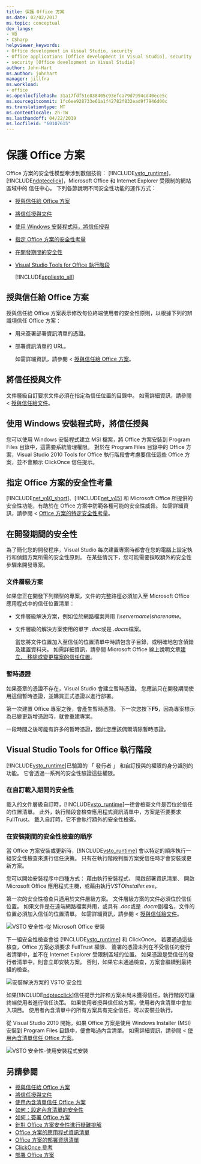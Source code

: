 ```yaml
---
title: 保護 Office 方案
ms.date: 02/02/2017
ms.topic: conceptual
dev_langs:
- VB
- CSharp
helpviewer_keywords:
- Office development in Visual Studio, security
- Office applications [Office development in Visual Studio], security
- security [Office development in Visual Studio]
author: John-Hart
ms.author: johnhart
manager: jillfra
ms.workload:
- office
ms.openlocfilehash: 31a17fdf51e838405c93efca79d7994cd40ece5c
ms.sourcegitcommit: 1fc6ee928733e61a1f42782f832ead9f7946d00c
ms.translationtype: MT
ms.contentlocale: zh-TW
ms.lasthandoff: 04/22/2019
ms.locfileid: "60107615"
---
```

# <a name="secure-office-solutions"></a>保護 Office 方案
  Office 方案的安全性模型牽涉到數個技術： [!INCLUDE[vsto_runtime](../vsto/includes/vsto-runtime-md.md)]， [!INCLUDE[ndptecclick](../vsto/includes/ndptecclick-md.md)]，Microsoft Office 和 Internet Explorer 受限制的網站區域中的 信任中心。 下列各節說明不同安全性功能的運作方式：

- [授與信任給 Office 方案](#GrantingTrustToSolutions)

- [將信任授與文件](#GrantingTrustToDocuments)

- [使用 Windows 安裝程式時，將信任授與](#GrantingTrustWindowsInstaller)

- [指定 Office 方案的安全性考量](#Security)

- [在開發期間的安全性](#SecurityDuringDeployment)

- [Visual Studio Tools for Office 執行階段](#VisualStudioToolsForOfficeRuntime)

  [!INCLUDE[appliesto_all](../vsto/includes/appliesto-all-md.md)]

## <a name="GrantingTrustToSolutions"></a> 授與信任給 Office 方案
 授與信任給 Office 方案表示修改每位終端使用者的安全性原則，以根據下列的辨識項信任 Office 方案：

- 用來簽署部署資訊清單的憑證。

- 部署資訊清單的 URL。

  如需詳細資訊，請參閱 <<c0> [ 授與信任給 Office 方案](../vsto/granting-trust-to-office-solutions.md)。

## <a name="GrantingTrustToDocuments"></a> 將信任授與文件
 文件層級自訂要求文件必須在指定為信任位置的目錄中。 如需詳細資訊，請參閱 <<c0> [ 授與信任給文件](../vsto/granting-trust-to-documents.md)。

## <a name="GrantingTrustWindowsInstaller"></a> 使用 Windows 安裝程式時，將信任授與
 您可以使用 Windows 安裝程式建立 MSI 檔案，將 Office 方案安裝到 Program Files 目錄中，這需要系統管理權限。 對於在 Program Files 目錄中的 Office 方案，Visual Studio 2010 Tools for Office 執行階段會考慮要信任這些 Office 方案，並不會顯示 ClickOnce 信任提示。

## <a name="Security"></a> 指定 Office 方案的安全性考量
 [!INCLUDE[net_v40_short](../sharepoint/includes/net-v40-short-md.md)]、[!INCLUDE[net_v45](../vsto/includes/net-v45-md.md)] 和 Microsoft Office 所提供的安全性功能，有助於在 Office 方案中防範各種可能的安全性威脅。 如需詳細資訊，請參閱 < [Office 方案的特定安全性考量](../vsto/specific-security-considerations-for-office-solutions.md)。

## <a name="SecurityDuringDeployment"></a> 在開發期間的安全性
 為了簡化您的開發程序，Visual Studio 每次建置專案時都會在您的電腦上設定執行和偵錯方案所需的安全性原則。 在某些情況下，您可能需要採取額外的安全性步驟來開發專案。

### <a name="document-level-solutions"></a>文件層級方案
 如果您正在開發下列類型的專案，文件的完整路徑必須加入至 Microsoft Office 應用程式中的信任位置清單：

- 文件層級解決方案，例如位於網路檔案共用 *\\\servername\sharename*。

- 文件層級的解決方案使用的單字 *.doc*或是 *.docm*檔案。

  當您將文件位置加入至信任的位置清單中時請包含子目錄，或明確地包含偵錯及建置資料夾。 如需詳細資訊，請參閱 Microsoft Office 線上說明文章[建立、 移除或變更檔案的信任位置](https://support.office.com/article/Create-remove-or-change-a-trusted-location-for-your-files-f5151879-25ea-4998-80a5-4208b3540a62)。

### <a name="temporary-certificates"></a>暫時憑證
 如果簽章的憑證不存在，Visual Studio 會建立暫時憑證。 您應該只在開發期間使用這個暫時憑證，並購買正式憑證以進行部署。

 第一次建置 Office 專案之後，會產生暫時憑證。 下一次您按下**F5**，因為專案標示為已變更新增憑證時，就會重建專案。

 一段時間之後可能有許多的暫時憑證，因此您應該偶爾清除暫時憑證。

## <a name="VisualStudioToolsForOfficeRuntime"></a> Visual Studio Tools for Office 執行階段
 [!INCLUDE[vsto_runtime](../vsto/includes/vsto-runtime-md.md)]已驗證的 「 發行者 」 和自訂授與的權限的身分識別的功能。 它會透過一系列的安全性驗證這些權限。

### <a name="security-during-customization-loading"></a>在自訂載入期間的安全性
 載入的文件層級自訂時，[!INCLUDE[vsto_runtime](../vsto/includes/vsto-runtime-md.md)]一律會檢查文件是否位於信任的位置清單。 此外，執行階段會檢查應用程式資訊清單中，方案是否要要求 FullTrust。 載入自訂時，它不會執行額外的安全性檢查。

### <a name="sequence-of-security-checks-during-installation"></a>在安裝期間的安全性檢查的順序
 當 Office 方案安裝或更新時，[!INCLUDE[vsto_runtime](../vsto/includes/vsto-runtime-md.md)] 會以特定的順序執行一組安全性檢查來進行信任決策。 只有在執行階段判斷方案受信任時才會安裝或更新方案。

 您可以開始安裝程序中四種方式： 藉由執行安裝程式、 開啟部署資訊清單、 開啟 Microsoft Office 應用程式主機，或藉由執行*VSTOInstaller.exe*。

 第一次的安全性檢查只適用於文件層級方案。 文件層級方案的文件必須位於信任位置。 如果文件是在遠端網路檔案共用，或具有 *.doc*或是 *.docm*副檔名，文件的位置必須加入信任的位置清單。 如需詳細資訊，請參閱 <<c0> [ 授與信任給文件](../vsto/granting-trust-to-documents.md)。

 ![VSTO 安全性-從 Microsoft Office 安裝](../vsto/media/host-install.png "VSTO 安全性-從 Microsoft Office 安裝")

 下一組安全性檢查會從 [!INCLUDE[vsto_runtime](../vsto/includes/vsto-runtime-md.md)] 和 ClickOnce。 若要通過這些檢查，Office 方案必須要求 FullTrust 權限、 簽署的憑證未列在不受信任的發行者清單中，並不在 Internet Explorer 受限制區域的位置。 如果憑證是受信任的發行者清單中，則會立即安裝方案。 否則，如果它未通過檢查，方案會繼續到最終組的檢查。

 ![安裝解決方案的 VSTO 安全性](../vsto/media/installing.png "安裝解決方案的 VSTO 安全性")

 如果[!INCLUDE[ndptecclick](../vsto/includes/ndptecclick-md.md)]信任提示允許和方案未尚未獲得信任，執行階段可讓終端使用者進行信任決策。 如果使用者授與信任給方案，使用者內含清單中會加入項目。 使用者內含清單中的所有方案具有完全信任，可以安裝並執行。

 從 Visual Studio 2010 開始，如果 Office 方案是使用 Windows Installer (MSI) 安裝到 Program Files 目錄中，便會略過內含清單。 如需詳細資訊，請參閱 <<c0> [ 使用內含清單信任 Office 方案](../vsto/trusting-office-solutions-by-using-inclusion-lists.md)。

 ![VSTO 安全性-使用安裝程式安裝](../vsto/media/setup-vstoinstaller.png "VSTO 安全性-使用安裝程式安裝")

## <a name="see-also"></a>另請參閱

- [授與信任給 Office 方案](../vsto/granting-trust-to-office-solutions.md)
- [將信任授與文件](../vsto/granting-trust-to-documents.md)
- [使用內含清單信任 Office 方案](../vsto/trusting-office-solutions-by-using-inclusion-lists.md)
- [如何：設定內含清單的安全性](../vsto/how-to-configure-inclusion-list-security.md)
- [如何：簽署 Office 方案](../vsto/how-to-sign-office-solutions.md)
- [針對 Office 方案安全性進行疑難排解](../vsto/troubleshooting-office-solution-security.md)
- [Office 方案的應用程式資訊清單](../vsto/application-manifests-for-office-solutions.md)
- [Office 方案的部署資訊清單](../vsto/deployment-manifests-for-office-solutions.md)
- [ClickOnce 參考](../deployment/clickonce-reference.md)
- [部署 Office 方案](../vsto/deploying-an-office-solution.md)
